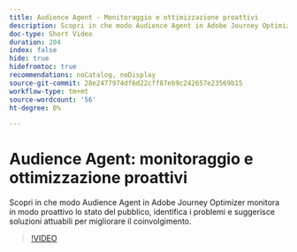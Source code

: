 ```yaml
---
title: Audience Agent - Monitoraggio e ottimizzazione proattivi
description: Scopri in che modo Audience Agent in Adobe Journey Optimizer monitora in modo proattivo lo stato del pubblico, identifica i problemi e suggerisce soluzioni attuabili per migliorare il coinvolgimento.
doc-type: Short Video
duration: 204
index: false
hide: true
hidefromtoc: true
recommendations: noCatalog, noDisplay
source-git-commit: 28e2477974df6d22cff87eb9c242657e23569b15
workflow-type: tm+mt
source-wordcount: '56'
ht-degree: 0%

---
```



# Audience Agent: monitoraggio e ottimizzazione proattivi

Scopri in che modo Audience Agent in Adobe Journey Optimizer monitora in modo proattivo lo stato del pubblico, identifica i problemi e suggerisce soluzioni attuabili per migliorare il coinvolgimento.

<!-- 62_S653_3442539_203_audience-agent-proactive-monitoring-and-optimization -->
>[!VIDEO](https://video.tv.adobe.com/v/3458192/?learn=on&enablevpops=true)
